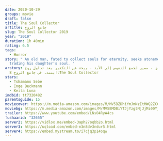 ```yaml
---
date: 2020-10-29
groups: movie
draft: false
title: The Soul Collector
artitle: جامع الروح
slug: The Soul Collector 2019
year: "2019"
duration: 1h 40min
rating: 6.5
tags:
  - Horror
story: " An old man, fated to collect souls for eternity, seeks atonement after
  trading his daughter's soul. "
arstory: رجل عجوز ، مصير لجمع النفوس إلى الأبد ، يبحث عن التكفير بعد تداول روح
  ابنته. في جامع الروح 8:The Soul Collector
stars:
  - Tshamano Sebe
  - Inge Beckmann
  - Keita Luna
imdbid: tt7320482
parentsguide: 15
moviecover: https://m.media-amazon.com/images/M/MV5BZDhiYmJmNzItMWQ2ZC00YzdkLTkyMTctM2Q3OGI1YjYxYjdhXkEyXkFqcGdeQXVyMjM4NTE3MzQ@._V1_FMjpg_UY905_.jpg
moviebg: https://m.media-amazon.com/images/M/MV5BMDBiYTJjYzgtNjJjMi00YjU1LTkyNGQtNzUyN2UzMTJjOTUzXkEyXkFqcGdeQXVyMTIyMTQ3NDEy._V1_FMjpg_UX1280_.jpg
trailer: https://www.youtube.com/embed/LNsO4RyA4cs
fushaarid: "32655"
server2: https://vidlox.me/embed-3aph27oqbb2o.html
server3: https://uqload.com/embed-n3n8dv3ndur5.html
server4: https://embed.mystream.to/i7cjq3p14oqw
---
```

